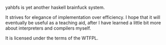 yahbfs is yet another haskell brainfuck system.

It strives for elegance of implementation over efficiency.
I hope that it will eventually be useful as a teaching aid,
after I have learned a little bit more about interpreters and compilers myself.

It is licensed under the terms of the WTFPL.
